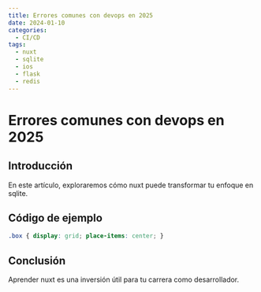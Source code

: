 ```yaml
---
title: Errores comunes con devops en 2025
date: 2024-01-10
categories:
  - CI/CD
tags:
  - nuxt
  - sqlite
  - ios
  - flask
  - redis
---
```


# Errores comunes con devops en 2025

## Introducción

En este artículo, exploraremos cómo nuxt puede transformar tu enfoque en sqlite.

## Código de ejemplo

```css
.box { display: grid; place-items: center; }
```

## Conclusión

Aprender nuxt es una inversión útil para tu carrera como desarrollador.